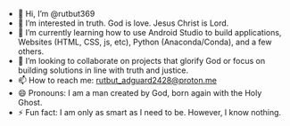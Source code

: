 - 👋 Hi, I’m @rutbut369
- 👀 I’m interested in truth. God is love. Jesus Christ is Lord.
- 🌱 I’m currently learning how to use Android Studio to build applications, Websites (HTML, CSS, js, etc), Python (Anaconda/Conda), and a few others.
- 💞️ I’m looking to collaborate on projects that glorify God or focus on building solutions in line with truth and justice.
- 📫 How to reach me: rutbut_adguard2428@proton.me
- 😄 Pronouns: I am a man created by God, born again with the Holy Ghost.
- ⚡ Fun fact: I am only as smart as I need to be. However, I know nothing.

<!---
rutbut369/rutbut369 is a ✨ special ✨ repository because its `README.md` (this file) appears on your GitHub profile.
You can click the Preview link to take a look at your changes.
--->
